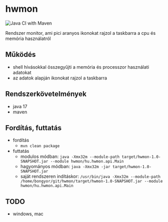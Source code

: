 # hwmon

![Java CI with Maven](https://github.com/bongyor/hwmon/workflows/Java%20CI%20with%20Maven/badge.svg)

Rendszer monitor, ami pici aranyos ikonokat rajzol a taskbarra a cpu és memória használatról

## Működés

* shell hívásokkal összegyűjti a memória és processzor használati adatokat
* az adatok alapján ikonokat rajzol a taskbarra

## Rendszerkövetelmények

* java 17
* maven

## Fordítás, futtatás

* fordítás
  * `mvn clean package`
* futtatás
  * modulos módban: `java -Xmx32m --module-path target/hwmon-1.0-SNAPSHOT.jar --module hwmon/hu.hwmon.api.Main`
  * hagyományos módban: `java -Xmx32m -jar target/hwmon-1.0-SNAPSHOT.jar`
  * saját rendszeren indításkor: `/usr/bin/java -Xmx32m --module-path /home/bongyor/git/hwmon/target/hwmon-1.0-SNAPSHOT.jar --module hwmon/hu.hwmon.api.Main`

## TODO

* windows, mac